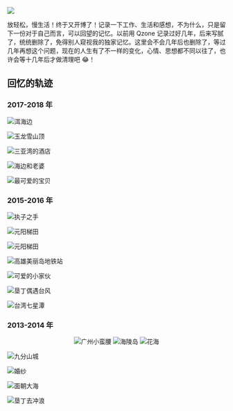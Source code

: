 ![](_media/hakunamatata.jpg)

放轻松，慢生活！终于又开博了！记录一下工作、生活和感想，不为什么，只是留下一份对于自己而言，可以回望的记忆。以前用 Qzone 记录过好几年，后来写腻了，统统删除了，免得别人窥视我的独家记忆。这里会不会几年后也删除了，等过几年再想这个问题，现在的人生有了不一样的变化，心情、思想都不同以往了，也许会等十几年后才做清理吧 😂！

## 回忆的轨迹

### 2017-2018 年

![](_media/IMG_1198.jpg "洱海边")

![](_media/IMG_7626.jpg "玉龙雪山顶")

![](_media/IMG_2423.jpg "三亚湾的酒店")

![](_media/IMG_0367.jpg "海边和老婆")

![](_media/IMG_1529.jpg "最可爱的宝贝")

### 2015-2016 年

![](_media/IMG_1098.jpg "执子之手")

![](_media/IMG_0586.jpg "元阳梯田")

![](_media/IMG_0594.jpg "元阳梯田")

![](_media/IMG_6526.jpg "高雄美丽岛地铁站")

![](_media/IMG_1030.jpg "可爱的小家伙")

![](_media/IMG_7775.jpg "垦丁偶遇台风")

![](_media/IMG_0489.jpg "台湾七星潭")

### 2013-2014 年

<center>

![](_media/IMG_0062.jpg "广州小蛮腰")
![](_media/IMG_0278.jpg "海陵岛")
![](_media/IMG_0825.jpg "花海")

</center>

![](_media/IMG_0900.jpg "九分山城")

![](_media/photo0002.jpg "婚纱")

![](_media/photo0078.jpg "面朝大海")

![](_media/IMG_1263.jpg "垦丁去冲浪")
